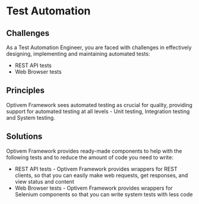 # Test Automation

## Challenges

As a Test Automation Engineer, you are faced with challenges in effectively designing, implementing and maintaining automated tests:

* REST API tests
* Web Browser tests

## Principles

Optivem Framework sees automated testing as crucial for quality, providing support for automated testing at all levels - Unit testing, Integration testing and System testing.

## Solutions

Optivem Framework provides ready-made components to help with the following tests and to reduce the amount of code you need to write:

* REST API tests - Optivem Framework provides wrappers for REST clients, so that you can easily make web requests, get responses, and view status and content
* Web Browser tests - Optivem Framework provides wrappers for Selenium components so that you can write system tests with less code

